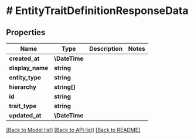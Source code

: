 # # EntityTraitDefinitionResponseData

## Properties

Name | Type | Description | Notes
------------ | ------------- | ------------- | -------------
**created_at** | **\DateTime** |  |
**display_name** | **string** |  |
**entity_type** | **string** |  |
**hierarchy** | **string[]** |  |
**id** | **string** |  |
**trait_type** | **string** |  |
**updated_at** | **\DateTime** |  |

[[Back to Model list]](../../README.md#models) [[Back to API list]](../../README.md#endpoints) [[Back to README]](../../README.md)
